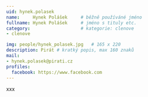 ```yaml
---
uid: hynek.polasek
name:     Hynek Polášek  	# běžně používáné jméno
fullname: Hynek Polášek 	# jméno s tituly etc.
category:                   # kategorie: clenove
- clenove

img: people/hynek_polasek.jpg   # 165 x 220
description: Pirát # kratký popis, max 160 znaků
mail:
- hynek.polasek@pirati.cz
profiles:
  facebook: https://www.facebook.com
---
```


xxx
